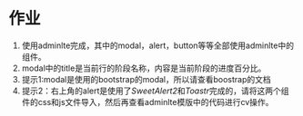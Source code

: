 # 作业

1. 使用adminlte完成，其中的modal，alert，button等等全部使用adminlte中的组件。
2. modal中的title是当前行的阶段名称，内容是当前阶段的进度百分比。
3. 提示1:modal是使用的bootstrap的modal，所以请查看boostrap的文档
4. 提示2：右上角的alert是使用了*SweetAlert2*和*Toastr*完成的，请将这两个组件的css和js文件导入，然后再查看adminlte模版中的代码进行cv操作。